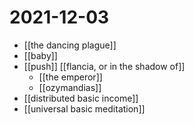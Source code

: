 # 2021-12-03

- [[the dancing plague]]
- [[baby]]
- [[push]] [[flancia, or in the shadow of]]
  - [[the emperor]]
  - [[ozymandias]]
- [[distributed basic income]]
- [[universal basic meditation]]
